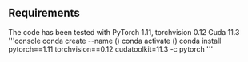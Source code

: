 ## Requirements
The code has been tested with PyTorch 1.11, torchvision 0.12 Cuda 11.3
'''console
conda create --name ()
conda activate ()
conda install pytorch==1.11 torchvision==0.12 cudatoolkit=11.3 -c pytorch
'''